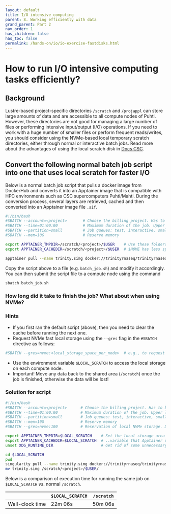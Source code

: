 ```yaml
---
layout: default
title: I/O intensive computing
parent: 8. Working efficiently with data
grand_parent: Part 2
nav_order: 1
has_children: false
has_toc: false
permalink: /hands-on/io/io-exercise-fastdisks.html
---
```


# How to run I/O intensive computing tasks efficiently?

## Background

Lustre-based project-specific directories `/scratch` and `/projappl` can store large amounts of data and are accessible to all compute nodes of Puhti. However, these directories are not good for managing a large number of files or performing intensive input/output (I/O) operations. If you need to work with a huge number of smaller files or perform frequent reads/writes, you should consider using the NVMe-based local temporary scratch directories, either through normal or interactive batch jobs. Read more about the advantages of using the local scratch disk in [Docs CSC](https://docs.csc.fi/support/faq/local_scratch_for_data_processing/).

## Convert the following normal batch job script into one that uses local scratch for faster I/O

Below is a normal batch job script that pulls a docker image from DockerHub and converts it into an Apptainer image that is compatible with HPC environments such as CSC supercomputers Puhti/Mahti. During the conversion process, several layers are retrieved, cached and then converted into an Apptainer image file `.sif`.

```bash
#!/bin/bash
#SBATCH --account=<project>       # Choose the billing project. Has to be defined!
#SBATCH --time=01:00:00           # Maximum duration of the job. Upper limit depends on the partition. 
#SBATCH --partition=small         # Job queues: test, interactive, small, large, longrun, hugemem, hugemem_longrun
#SBATCH --mem=10G                 # Reserve memory

export APPTAINER_TMPDIR=/scratch/<project>/$USER    # Use these folders instead of the default $HOME
export APPTAINER_CACHEDIR=/scratch/<project>/$USER  # $HOME has less space and you hate cleaning, don't you?

apptainer pull --name trinity.simg docker://trinityrnaseq/trinityrnaseq
```

Copy the script above to a file (e.g. `batch_job.sh`) and modify it accordingly. You can then submit the script file to a compute node using the command

```bash
sbatch batch_job.sh
```

### How long did it take to finish the job? What about when using NVMe?

### Hints

- If you first ran the default script (above), then you need to clear the cache before running the next one.
- Request NVMe fast local storage using the `--gres` flag in the `#SBATCH` directive as follows:

```bash
#SBATCH --gres=nvme:<local_storage_space_per_node>  # e.g., to request 200 GB of fast disk space, use --gres=nvme:200 
```

- Use the environment variable `$LOCAL_SCRATCH` to access the local storage on each compute node.
- Important! Move any data back to the shared area (`/scratch`) once the job is finished, otherwise the data will be lost!

### Solution for script

```bash
#!/bin/bash
#SBATCH --account=<project>      # Choose the billing project. Has to be defined!
#SBATCH --time=01:00:00          # Maximum duration of the job. Upper limit depends on the partition. 
#SBATCH --partition=small        # Job queues: test, interactive, small, large, longrun, hugemem, hugemem_longrun
#SBATCH --mem=10G                # Reserve memory
#SBATCH --gres=nvme:100          # Reservation of local NVMe storage. Default unit: GB

export APPTAINER_TMPDIR=$LOCAL_SCRATCH    # Set the local storage area to the environment.. 
export APPTAINER_CACHEDIR=$LOCAL_SCRATCH  # ..variable that Apptainer understands.
unset XDG_RUNTIME_DIR                     # Get rid of some unnecessary warnings in output

cd $LOCAL_SCRATCH
pwd
singularity pull --name trinity.simg docker://trinityrnaseq/trinityrnaseq
mv trinity.simg /scratch/<project>/$USER/                                                            
```

Below is a comparison of execution time for running the same job on `$LOCAL_SCRATCH` _vs_. normal `/scratch`.  

|                 | `$LOCAL_SCRATCH` | `/scratch` |
|-----------------|------------------|------------|
| Wall-clock time | 22m 06s          | 50m 06s    |
